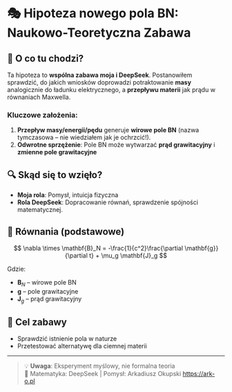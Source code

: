# 🎭 Hipoteza nowego pola BN: Naukowo-Teoretyczna Zabawa

## 🌟 O co tu chodzi?
Ta hipoteza to **wspólna zabawa moja i DeepSeek**. Postanowiłem sprawdzić, do jakich wniosków doprowadzi potraktowanie **masy** analogicznie do ładunku elektrycznego, a **przepływu materii** jak prądu w równaniach Maxwella.

### Kluczowe założenia:
1. **Przepływ masy/energii/pędu** generuje **wirowe pole BN** (nazwa tymczasowa – nie wiedziałem jak je ochrzcić!). 
2. **Odwrotne sprzężenie**: Pole BN może wytwarzać **prąd grawitacyjny** i **zmienne pole grawitacyjne**

## 🔍 Skąd się to wzięło?
- **Moja rola**: Pomysł, intuicja fizyczna
- **Rola DeepSeek**: Dopracowanie równań, sprawdzenie spójności matematycznej.

## 📜 Równania (podstawowe)
$$
\nabla \times \mathbf{B}_N = -\frac{1}{c^2}\frac{\partial \mathbf{g}}{\partial t} + \mu_g \mathbf{J}_g
$$

Gdzie:
- $\mathbf{B}_N$ – wirowe pole BN
- $\mathbf{g}$ – pole grawitacyjne
- $\mathbf{J}_g$ – prąd grawitacyjny

## 🎯 Cel zabawy
- Sprawdzić istnienie pola w naturze
- Przetestować alternatywę dla ciemnej materii

---

> 💡 **Uwaga**: Eksperyment myślowy, nie formalna teoria  
> 🤖 Matematyka: DeepSeek | Pomysł: Arkadiusz Okupski https://ark-o.pl 
